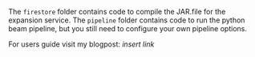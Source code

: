 The ```firestore``` folder contains code to compile the JAR.file for the expansion service.
The ```pipeline``` folder contains code to run the python beam pipeline, but you still need to configure your own pipeline options.


For users guide visit my blogpost: 
*insert link*
